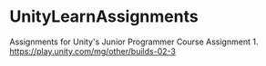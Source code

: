 # UnityLearnAssignments
Assignments for Unity's Junior Programmer Course
Assignment 1. https://play.unity.com/mg/other/builds-02-3
